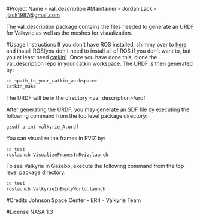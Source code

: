 #Project Name - val_description
#Maintainer - Jordan Lack - jlack1987@gmail.com

The val_description package contains the files needed to generate an URDF for Valkyrie as well as the meshes for visualization. 

#Usage Instructions
If you don't have ROS installed, shimmy over to [here](http://wiki.ros.org/indigo/Installation/Ubuntu) and install ROS(you don't need to install all of ROS if you don't want to, but you at least need [catkin](http://wiki.ros.org/catkin)). Once you have done this, clone the val_description repo in your catkin workspace. The URDF is then generated by:
```bash
cd <path_to_your_catkin_workspace> 
catkin_make
```
The URDF will be in the directory <val_description>/urdf

After generating the URDF, you may generate an SDF file by executing the following command from the top level package directory:
```bash
gzsdf print valkyrie_A.urdf
```

You can visualize the frames in RVIZ by:
```bash
cd test
roslaunch VisualizeFramesInRviz.launch
```

To see Valkyrie in Gazebo, execute the following command from the top level package directory:
```bash
cd test
roslaunch ValkyrieInEmptyWorld.launch
```

#Credits
Johnson Space Center - ER4 - Valkyrie Team

#License
NASA 1.3
